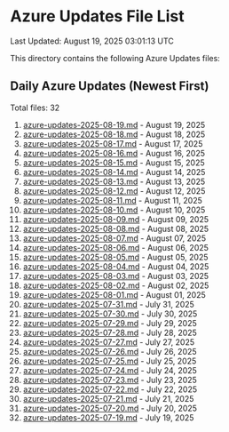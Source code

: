 # Azure Updates File List

Last Updated: August 19, 2025 03:01:13 UTC

This directory contains the following Azure Updates files:

## Daily Azure Updates (Newest First)

Total files: 32

1. [azure-updates-2025-08-19.md](./azure-updates-2025-08-19.md) - August 19, 2025
2. [azure-updates-2025-08-18.md](./azure-updates-2025-08-18.md) - August 18, 2025
3. [azure-updates-2025-08-17.md](./azure-updates-2025-08-17.md) - August 17, 2025
4. [azure-updates-2025-08-16.md](./azure-updates-2025-08-16.md) - August 16, 2025
5. [azure-updates-2025-08-15.md](./azure-updates-2025-08-15.md) - August 15, 2025
6. [azure-updates-2025-08-14.md](./azure-updates-2025-08-14.md) - August 14, 2025
7. [azure-updates-2025-08-13.md](./azure-updates-2025-08-13.md) - August 13, 2025
8. [azure-updates-2025-08-12.md](./azure-updates-2025-08-12.md) - August 12, 2025
9. [azure-updates-2025-08-11.md](./azure-updates-2025-08-11.md) - August 11, 2025
10. [azure-updates-2025-08-10.md](./azure-updates-2025-08-10.md) - August 10, 2025
11. [azure-updates-2025-08-09.md](./azure-updates-2025-08-09.md) - August 09, 2025
12. [azure-updates-2025-08-08.md](./azure-updates-2025-08-08.md) - August 08, 2025
13. [azure-updates-2025-08-07.md](./azure-updates-2025-08-07.md) - August 07, 2025
14. [azure-updates-2025-08-06.md](./azure-updates-2025-08-06.md) - August 06, 2025
15. [azure-updates-2025-08-05.md](./azure-updates-2025-08-05.md) - August 05, 2025
16. [azure-updates-2025-08-04.md](./azure-updates-2025-08-04.md) - August 04, 2025
17. [azure-updates-2025-08-03.md](./azure-updates-2025-08-03.md) - August 03, 2025
18. [azure-updates-2025-08-02.md](./azure-updates-2025-08-02.md) - August 02, 2025
19. [azure-updates-2025-08-01.md](./azure-updates-2025-08-01.md) - August 01, 2025
20. [azure-updates-2025-07-31.md](./azure-updates-2025-07-31.md) - July 31, 2025
21. [azure-updates-2025-07-30.md](./azure-updates-2025-07-30.md) - July 30, 2025
22. [azure-updates-2025-07-29.md](./azure-updates-2025-07-29.md) - July 29, 2025
23. [azure-updates-2025-07-28.md](./azure-updates-2025-07-28.md) - July 28, 2025
24. [azure-updates-2025-07-27.md](./azure-updates-2025-07-27.md) - July 27, 2025
25. [azure-updates-2025-07-26.md](./azure-updates-2025-07-26.md) - July 26, 2025
26. [azure-updates-2025-07-25.md](./azure-updates-2025-07-25.md) - July 25, 2025
27. [azure-updates-2025-07-24.md](./azure-updates-2025-07-24.md) - July 24, 2025
28. [azure-updates-2025-07-23.md](./azure-updates-2025-07-23.md) - July 23, 2025
29. [azure-updates-2025-07-22.md](./azure-updates-2025-07-22.md) - July 22, 2025
30. [azure-updates-2025-07-21.md](./azure-updates-2025-07-21.md) - July 21, 2025
31. [azure-updates-2025-07-20.md](./azure-updates-2025-07-20.md) - July 20, 2025
32. [azure-updates-2025-07-19.md](./azure-updates-2025-07-19.md) - July 19, 2025
